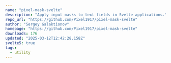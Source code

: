 ```yaml
---
name: "pixel-mask-svelte"
description: "Apply input masks to text fields in Svelte applications."
repo_url: "https://github.com/Pixel1917/pixel-mask-svelte"
author: "Sergey Galaktionov"
homepage: "https://github.com/Pixel1917/pixel-mask-svelte"
downloads: 176
updated: "2025-03-12T12:42:28.158Z"
svelte5: true
tags: 
  - utility
---
```

